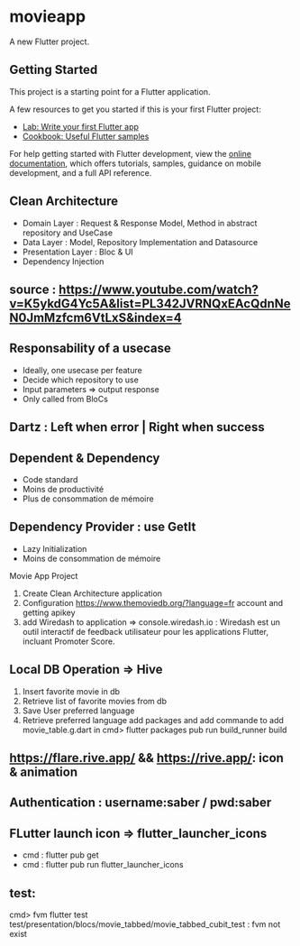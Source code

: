 # movieapp

A new Flutter project.

## Getting Started

This project is a starting point for a Flutter application.

A few resources to get you started if this is your first Flutter project:

- [Lab: Write your first Flutter app](https://docs.flutter.dev/get-started/codelab)
- [Cookbook: Useful Flutter samples](https://docs.flutter.dev/cookbook)

For help getting started with Flutter development, view the
[online documentation](https://docs.flutter.dev/), which offers tutorials,
samples, guidance on mobile development, and a full API reference.

## Clean Architecture
- Domain Layer : Request & Response Model, Method in abstract repository and UseCase
- Data Layer : Model, Repository Implementation and Datasource
- Presentation Layer : Bloc & UI
- Dependency Injection

## source : https://www.youtube.com/watch?v=K5ykdG4Yc5A&list=PL342JVRNQxEAcQdnNeN0JmMzfcm6VtLxS&index=4

## Responsability of a usecase
- Ideally, one usecase per feature
- Decide which repository to use
- Input parameters => output response
- Only called from BloCs

## Dartz : Left when error  |  Right when success

## Dependent & Dependency
- Code standard
- Moins de productivité
- Plus de consommation de mémoire

## Dependency Provider : use GetIt
+ Lazy Initialization
+ Moins de consommation de mémoire

Movie App Project
1. Create Clean Architecture application
2. Configuration https://www.themoviedb.org/?language=fr account and getting apikey
3. add Wiredash to application => console.wiredash.io : Wiredash est un outil interactif de feedback utilisateur pour les applications Flutter, incluant Promoter Score.

## Local DB Operation => Hive
1. Insert favorite movie in db
2. Retrieve list of favorite movies from db
3. Save User preferred language
4. Retrieve preferred language
add packages and add commande to add movie_table.g.dart in cmd> flutter packages pub run build_runner build

## https://flare.rive.app/ && https://rive.app/: icon & animation

## Authentication : username:saber / pwd:saber

## FLutter launch icon => flutter_launcher_icons
- cmd : flutter pub get
- cmd : flutter pub run flutter_launcher_icons
## test:
cmd> fvm flutter test test/presentation/blocs/movie_tabbed/movie_tabbed_cubit_test  : fvm not exist

